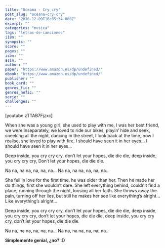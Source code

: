 ```yaml
---
title: "Oceana - Cry cry"
post_slug: "oceana-cry-cry"
date: "2010-12-09T16:05:34.000Z"
excerpt: ""
categories: "musica"
tags: "letras-de-canciones"
i18n: ""
synopsis: ""
score: ""
pages: ""
isbn: ""
asin: ""
author: ""
paper: "https://www.amazon.es/dp/undefined/"
ebook: "https://www.amazon.es/dp/undefined/"
publisher: ""
book_card: ""
genres_fic: ""
genres_nofic: ""
serie: ""
challenges: ""
---
```


\[youtube zTTAB7Fjzxc\]

When she was a young girl, she used to play with me, I was her best friend, we were inseparately, we loved to ride our bikes, playin’ hide and seek, sneeking all the night, dancing in the street, I look back at the time, now I realise, she loved to play with fire, I should have seen it in her eyes... I should have seen it in her eyes...

Deep inside, you cry cry cry, don’t let your hopes, die die die, deep inside, you cry cry cry, Don’t let your hopes, die die die.

Na na, na na, na, na, na... Na na, na na, na, na, na...

She fell in love for the first time, he was older than her. Then he made her do things, first she wouldn’t dare. She left everything behind, couldn’t find a place, running through the night, loosing all her faith. She throws away the pain, turning off her lies, but still he makes her see like everything’s alright... Like everything’s alright...

Deep inside, you cry cry cry, don’t let your hopes, die die die, deep inside, you cry cry cry, don’t let your hopes, die die die, deep inside, you cry cry cry, don’t let your hopes, die die die.

Na na, na na, na, na, na... Na na, na na, na, na, na...

**Simplemente genial, ¿no?** :D
